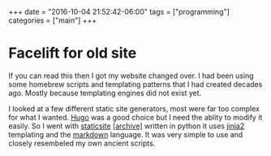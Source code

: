 +++
date = "2016-10-04 21:52:42-06:00"
tags = ["programming"]
categories = ["main"]
+++

# Facelift for old site


If you can read this then I got my website changed over.  I
had been using some homebrew scripts and templating patterns
that I had created decades ago.  Mostly because templating engines did not exist yet.

I looked at a few different static site generators, most were far too complex
for what I wanted.   [Hugo][2] was a good
choice but I need the ablity to modify it easily.  So I went with
[staticsite][1] [[archive]][1a] written in python it uses [jinja2][3] templating and the
[markdown][4] language.  It was very simple to use and closely resembeled my own
ancient scripts.




[1]: https://github.com/spanezz/staticsite
[1a]: https://web.archive.org/web/20160709103430/https://github.com/spanezz/staticsite
[2]: https://gohugo.io
[3]: http://jinja.pocoo.org
[4]: https://daringfireball.net/projects/markdown/syntax

